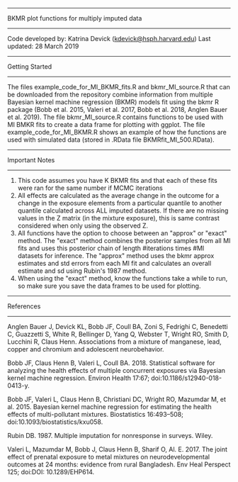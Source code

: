 ****************************************************
BKMR plot functions for multiply imputed data
****************************************************

Code developed by:   Katrina Devick (kdevick@hsph.harvard.edu)
Last updated:   28 March 2019


******************
Getting Started
******************

The files example_code_for_MI_BKMR_fits.R and bkmr_MI_source.R that can be downloaded from the repository combine information from multiple Bayesian kernel machine regression (BKMR) models fit using the bkmr R package (Bobb et al. 2015, Valeri et al. 2017, Bobb et al. 2018, Anglen Bauer et al. 2019).  The file bkmr_MI_source.R contains functions to be used with MI BMKR fits to create a data frame for plotting with ggplot. The file example_code_for_MI_BKMR.R shows an example of how the functions are used with simulated data (stored in .RData file BKMRfit_MI_500.RData).


*******************
Important Notes
*******************
  
1) This code assumes you have K BKMR fits and that each of these fits were ran for the same number if MCMC iterations 
2) All effects are calculated as the average change in the outcome for a change in the exposure elements from a particular quantile to another quantile calculated across ALL imputed datasets. If there are no missing values in the Z matrix (in the mixture exposure), this is same contrast considered when only using the observed Z.  
3) All functions have the option to choose between an "approx" or "exact" method. The "exact" method combines the posterior samples from all MI fits and uses this posterior chain of length #iterations times #MI datasets for inference. The "approx" method uses the bkmr approx estimates and std errors from each MI fit and calculates an overall estimate and sd using Rubin's 1987 method.  
4) When using the "exact" method, know the functions take a while to run, so make sure you save the data frames to be used for plotting.


**************
References 
**************
Anglen Bauer J, Devick KL, Bobb JF, Coull BA, Zoni S, Fedrighi C, Benedetti C, Guazzetti S, White R, Bellinger D, Yang Q, Webster T, Wright RO, Smith D, Lucchini R, Claus Henn. Associations from a mixture of manganese, lead, copper and chromium and adolescent neurobehavior. 

Bobb JF, Claus Henn B, Valeri L, Coull BA. 2018. Statistical software for analyzing the health effects of multiple concurrent exposures via Bayesian kernel machine regression. Environ Health 17:67; doi:10.1186/s12940-018-0413-y.

Bobb JF, Valeri L, Claus Henn B, Christiani DC, Wright RO, Mazumdar M, et al. 2015. Bayesian kernel machine regression for estimating the health effects of multi-pollutant mixtures. Biostatistics 16:493–508; doi:10.1093/biostatistics/kxu058.

Rubin DB. 1987. Multiple imputation for nonresponse in surveys. Wiley.

Valeri L, Mazumdar M, Bobb J, Claus Henn B, Sharif O, Al. E. 2017. The joint effect of prenatal exposure to metal mixtures on neurodevelopmental outcomes at 24 months: evidence from rural Bangladesh. Env Heal Perspect 125; doi:DOI: 10.1289/EHP614.